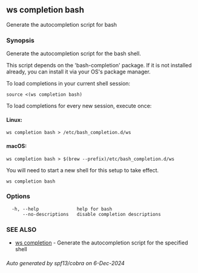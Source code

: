 ## ws completion bash

Generate the autocompletion script for bash

### Synopsis

Generate the autocompletion script for the bash shell.

This script depends on the 'bash-completion' package.
If it is not installed already, you can install it via your OS's package manager.

To load completions in your current shell session:

	source <(ws completion bash)

To load completions for every new session, execute once:

#### Linux:

	ws completion bash > /etc/bash_completion.d/ws

#### macOS:

	ws completion bash > $(brew --prefix)/etc/bash_completion.d/ws

You will need to start a new shell for this setup to take effect.


```
ws completion bash
```

### Options

```
  -h, --help              help for bash
      --no-descriptions   disable completion descriptions
```

### SEE ALSO

* [ws completion](ws_completion.md)	 - Generate the autocompletion script for the specified shell

###### Auto generated by spf13/cobra on 6-Dec-2024
